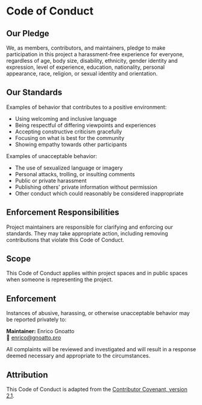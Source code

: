 # Code of Conduct

## Our Pledge
We, as members, contributors, and maintainers, pledge to make participation in this project a harassment-free experience for everyone, regardless of age, body size, disability, ethnicity, gender identity and expression, level of experience, education, nationality, personal appearance, race, religion, or sexual identity and orientation.

## Our Standards
Examples of behavior that contributes to a positive environment:
- Using welcoming and inclusive language
- Being respectful of differing viewpoints and experiences
- Accepting constructive criticism gracefully
- Focusing on what is best for the community
- Showing empathy towards other participants

Examples of unacceptable behavior:
- The use of sexualized language or imagery
- Personal attacks, trolling, or insulting comments
- Public or private harassment
- Publishing others' private information without permission
- Other conduct which could reasonably be considered inappropriate

## Enforcement Responsibilities
Project maintainers are responsible for clarifying and enforcing our standards. They may take appropriate action, including removing contributions that violate this Code of Conduct.

## Scope
This Code of Conduct applies within project spaces and in public spaces when someone is representing the project.

## Enforcement
Instances of abusive, harassing, or otherwise unacceptable behavior may be reported privately to:

**Maintainer:** Enrico Gnoatto  
📧 [enrico@gnoatto.pro](mailto:enrico@gnoatto.pro)

All complaints will be reviewed and investigated and will result in a response deemed necessary and appropriate to the circumstances.

## Attribution
This Code of Conduct is adapted from the [Contributor Covenant, version 2.1](https://www.contributor-covenant.org/version/2/1/code_of_conduct/).

